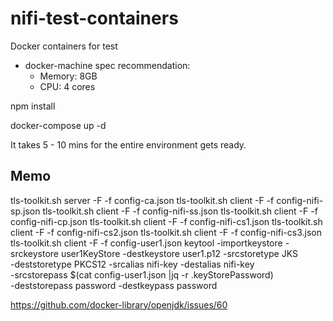 # nifi-test-containers
Docker containers for test


- docker-machine spec recommendation:
  - Memory: 8GB
  - CPU: 4 cores

npm install

docker-compose up -d

It takes 5 - 10 mins for the entire environment gets ready.


## Memo

tls-toolkit.sh server -F -f config-ca.json
tls-toolkit.sh client -F -f config-nifi-sp.json
tls-toolkit.sh client -F -f config-nifi-ss.json
tls-toolkit.sh client -F -f config-nifi-cp.json
tls-toolkit.sh client -F -f config-nifi-cs1.json
tls-toolkit.sh client -F -f config-nifi-cs2.json
tls-toolkit.sh client -F -f config-nifi-cs3.json
tls-toolkit.sh client -F -f config-user1.json
keytool -importkeystore -srckeystore user1KeyStore -destkeystore user1.p12 -srcstoretype JKS \
 -deststoretype PKCS12 -srcalias nifi-key -destalias nifi-key \
 -srcstorepass $(cat config-user1.json |jq -r .keyStorePassword) \
 -deststorepass password -destkeypass password

https://github.com/docker-library/openjdk/issues/60
